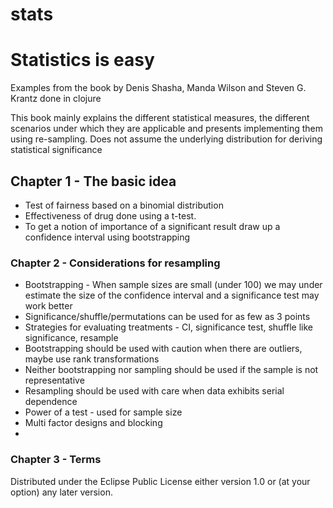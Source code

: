 # stats

# Statistics is easy
Examples from the book by Denis Shasha, Manda Wilson and Steven G. Krantz done in clojure

This book mainly explains the different statistical measures, the different scenarios under which they are applicable and presents implementing them using re-sampling. Does not assume the underlying distribution for deriving statistical significance  

## Chapter 1 - The basic idea 
- Test of fairness based on a binomial distribution
- Effectiveness of drug done using a t-test. 
- To get a notion of importance of a significant result draw up a confidence interval using bootstrapping

### Chapter 2 - Considerations for resampling
- Bootstrapping - When sample sizes are small (under 100) we may under estimate the size of the confidence interval and a significance test may work better
- Significance/shuffle/permutations can be used for as few as 3 points
- Strategies for evaluating treatments - CI, significance test, shuffle like significance, resample
- Bootstrapping should be used with caution when there are outliers, maybe use rank transformations 
- Neither bootstrapping nor sampling should be used if the sample is not representative
- Resampling should be used with care when data exhibits serial dependence
- Power of a test - used for sample size
- Multi factor designs and blocking
-
### Chapter 3 - Terms


Distributed under the Eclipse Public License either version 1.0 or (at
your option) any later version.
